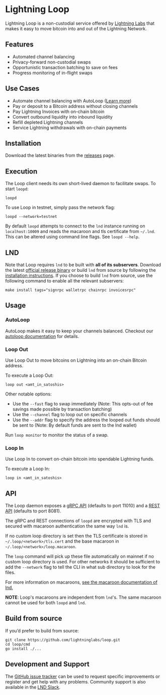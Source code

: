 # Lightning Loop
Lightning Loop is a non-custodial service offered by
[Lightning Labs](https://lightning.engineering/) that makes it easy to move
bitcoin into and out of the Lightning Network.

## Features
- Automated channel balancing
- Privacy-forward non-custodial swaps
- Opportunistic transaction batching to save on fees
- Progress monitoring of in-flight swaps

## Use Cases
- Automate channel balancing with AutoLoop ([Learn more](https://github.com/lightninglabs/loop/blob/master/docs/autoloop.md))
- Pay or deposit to a Bitcoin address without closing channels
- Pay Lightning Invoices with on-chain bitcoin
- Convert outbound liquidity into inbound liquidity
- Refill depleted Lightning channels
- Service Lightning withdrawals with on-chain payments

## Installation
Download the latest binaries from the [releases](https://github.com/lightninglabs/loop/releases) page.

## Execution
The Loop client needs its own short-lived daemon to facilitate swaps. To start `loopd`:

```
loopd
```

To use Loop in testnet, simply pass the network flag:
```
loopd --network=testnet
```

By default `loopd` attempts to connect to the `lnd` instance running on
`localhost:10009` and reads the macaroon and tls certificate from `~/.lnd`.
This can be altered using command line flags. See `loopd --help`.

## LND
Note that Loop requires `lnd` to be built with **all of its subservers**. Download the latest [official release binary](https://github.com/lightningnetwork/lnd/releases/latest) or build `lnd` from source by following the [installation instructions](https://github.com/lightningnetwork/lnd/blob/master/docs/INSTALL.md). If you choose to build `lnd` from source, use the following command to enable all the relevant subservers:

```
make install tags="signrpc walletrpc chainrpc invoicesrpc"
```

## Usage

### AutoLoop
AutoLoop makes it easy to keep your channels balanced. Checkout our [autoloop documentation](https://github.com/lightninglabs/loop/blob/master/docs/autoloop.md) for details.

### Loop Out
Use Loop Out to move bitcoins on Lightning into an on-chain Bitcoin address.

To execute a Loop Out:
```
loop out <amt_in_satoshis>
```

Other notable options:
- Use the `--fast` flag to swap immediately (Note: This opts-out of fee savings made possible by transaction batching)
- Use the `--channel` flag to loop out on specific channels
- Use the `--addr` flag to specify the address the looped out funds should be sent to (Note: By default funds are sent to the lnd wallet)

Run `loop monitor` to monitor the status of a swap.

### Loop In
Use Loop In to convert on-chain bitcoin into spendable Lightning funds.

To execute a Loop In:
```
loop in <amt_in_satoshis>
```


## API
The Loop daemon exposes a [gRPC API](https://lightning.engineering/loopapi/#lightning-loop-grpc-api-reference)
(defaults to port 11010) and a [REST API](https://lightning.engineering/loopapi/index.html#loop-rest-api-reference)
(defaults to port 8081).

The gRPC and REST connections of `loopd` are encrypted with TLS and secured with
macaroon authentication the same way `lnd` is.

If no custom loop directory is set then the TLS certificate is stored in
`~/.loop/<network>/tls.cert` and the base macaroon in
`~/.loop/<network>/loop.macaroon`.

The `loop` command will pick up these file automatically on mainnet if no custom
loop directory is used. For other networks it should be sufficient to add the
`--network` flag to tell the CLI in what sub directory to look for the files.

For more information on macaroons,
[see the macaroon documentation of lnd.](https://github.com/lightningnetwork/lnd/blob/master/docs/macaroons.md)

**NOTE**: Loop's macaroons are independent from `lnd`'s. The same macaroon
cannot be used for both `loopd` and `lnd`.

## Build from source
If you’d prefer to build from source:
```
git clone https://github.com/lightninglabs/loop.git
cd loop/cmd
go install ./...
```

## Development and Support
The [GitHub issue tracker](https://github.com/lightninglabs/loop/issues) can be
used to request specific improvements or register and get help with any
problems. Community support is also available in the
[LND Slack](https://lightning.engineering/slack.html).
